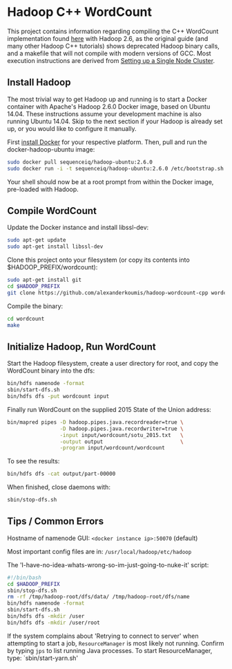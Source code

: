 # Hadoop C++ WordCount

This project contains information regarding compiling the C++ WordCount implementation found [here][wordcount_link] with Hadoop 2.6, as the original guide (and many other Hadoop C++ tutorials) shows deprecated Hadoop binary calls, and a makefile that will not compile with modern versions of GCC. Most execution instructions are derived from [Setting up a Single Node Cluster][apache_hadoop_doc].

[wordcount_link]: http://cs.smith.edu/dftwiki/index.php/Hadoop_Tutorial_2.2_--_Running_C%2B%2B_Programs_on_Hadoop
[apache_hadoop_doc]: https://hadoop.apache.org/docs/stable/hadoop-project-dist/hadoop-common/SingleCluster.html

## Install Hadoop

The most trivial way to get Hadoop up and running is to start a Docker container with Apache's Hadoop 2.6.0 Docker image, based on Ubuntu 14.04. These instructions assume your development machine is also running Ubuntu 14.04. Skip to the next section if your Hadoop is already set up, or you would like to configure it manually.

First [install Docker][docker_link] for your respective platform. Then, pull and run the docker-hadoop-ubuntu image:

```bash
sudo docker pull sequenceiq/hadoop-ubuntu:2.6.0
sudo docker run -i -t sequenceiq/hadoop-ubuntu:2.6.0 /etc/bootstrap.sh -bash
```

Your shell should now be at a root prompt from within the Docker image, pre-loaded with Hadoop.

[docker_link]: https://docs.docker.com/installation/

## Compile WordCount

Update the Docker instance and install libssl-dev:

```bash
sudo apt-get update
sudo apt-get install libssl-dev
```

Clone this project onto your filesystem (or copy its contents into $HADOOP_PREFIX/wordcount):

```bash
sudo apt-get install git
cd $HADOOP_PREFIX
git clone https://github.com/alexanderkoumis/hadoop-wordcount-cpp wordcount
```

Compile the binary:

```bash
cd wordcount
make
```

## Initialize Hadoop, Run WordCount

Start the Hadoop filesystem, create a user directory for root, and copy the WordCount binary into the dfs:

```bash
bin/hdfs namenode -format
sbin/start-dfs.sh
bin/hdfs dfs -put wordcount input
```

Finally run WordCount on the supplied 2015 State of the Union address:

```bash
bin/mapred pipes -D hadoop.pipes.java.recordreader=true \
                 -D hadoop.pipes.java.recordwriter=true \
                 -input input/wordcount/sotu_2015.txt   \
                 -output output                         \
                 -program input/wordcount/wordcount
```

To see the results:

```bash
bin/hdfs dfs -cat output/part-00000
```

When finished, close daemons with:

```bash
sbin/stop-dfs.sh
```

## Tips / Common Errors

Hostname of namenode GUI: `<docker instance ip>:50070` (default)
 
Most important config files are in: `/usr/local/hadoop/etc/hadoop`

The 'I-have-no-idea-whats-wrong-so-im-just-going-to-nuke-it' script:

```bash
#!/bin/bash
cd $HADOOP_PREFIX
sbin/stop-dfs.sh
rm -rf /tmp/hadoop-root/dfs/data/ /tmp/hadoop-root/dfs/name
bin/hdfs namenode -format
sbin/start-dfs.sh
bin/hdfs dfs -mkdir /user
bin/hdfs dfs -mkdir /user/root
```

If the system complains about 'Retrying to connect to server' when attempting to start a job, `ResourceManager` is most likely not running. Confirm by typing `jps` to list running Java processes. To start ResourceManager, type: `sbin/start-yarn.sh'
